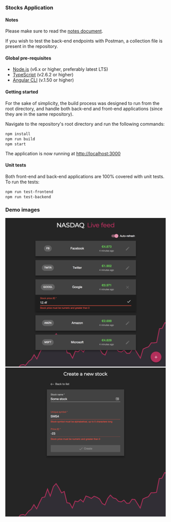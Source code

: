 ### Stocks Application

#### Notes
Please make sure to read the [notes document](NOTES.md).

If you wish to test the back-end endpoints with Postman, a collection file is present in the repository.

#### Global pre-requisites
- [Node.js](https://nodejs.org/en/) (v6.x or higher, preferably latest LTS)
- [TypeScript](https://www.npmjs.com/package/typescript) (v2.6.2 or higher)
- [Angular CLI](https://www.npmjs.com/package/@angular/cli) (v.1.50 or higher)

#### Getting started
For the sake of simplicity, the build process was designed to run from the root directory, and handle both back-end and front-end applications (since they are in the same repository).

Navigate to the repository's root directory and run the following commands:
```
npm install
npm run build
npm start
```

The application is now running at [http://localhost:3000](http://localhost:3000)

#### Unit tests
Both front-end and back-end applications are 100% covered with unit tests. To run the tests:
```
npm run test-frontend
npm run test-backend
```

### Demo images
![Stock list](image-list.png)
![Stock create](image-create.png)
